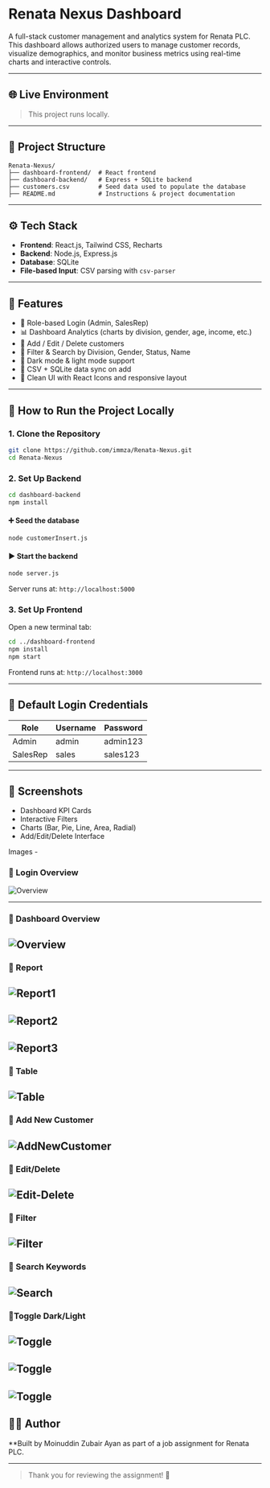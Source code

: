 # Renata Nexus Dashboard

A full-stack customer management and analytics system for Renata PLC. This dashboard allows authorized users to manage customer records, visualize demographics, and monitor business metrics using real-time charts and interactive controls.

---

## 🌐 Live Environment

> This project runs locally.

---

## 📁 Project Structure

```
Renata-Nexus/
├── dashboard-frontend/  # React frontend
├── dashboard-backend/   # Express + SQLite backend
├── customers.csv        # Seed data used to populate the database
├── README.md            # Instructions & project documentation
```

---

## ⚙️ Tech Stack

* **Frontend**: React.js, Tailwind CSS, Recharts
* **Backend**: Node.js, Express.js
* **Database**: SQLite
* **File-based Input**: CSV parsing with `csv-parser`

---

## 🚀 Features

* 🔐 Role-based Login (Admin, SalesRep)
* 📊 Dashboard Analytics (charts by division, gender, age, income, etc.)
* 👥 Add / Edit / Delete customers
* 🔎 Filter & Search by Division, Gender, Status, Name
* 🌙 Dark mode & light mode support
* 📁 CSV + SQLite data sync on add
* 🧾 Clean UI with React Icons and responsive layout

---

## 🧪 How to Run the Project Locally

### 1. Clone the Repository

```bash
git clone https://github.com/immza/Renata-Nexus.git
cd Renata-Nexus
```

### 2. Set Up Backend

```bash
cd dashboard-backend
npm install
```

#### ➕ Seed the database

```bash
node customerInsert.js
```

#### ▶️ Start the backend

```bash
node server.js
```

Server runs at: `http://localhost:5000`

### 3. Set Up Frontend

Open a new terminal tab:

```bash
cd ../dashboard-frontend
npm install
npm start
```

Frontend runs at: `http://localhost:3000`

---

## 🔐 Default Login Credentials

| Role     | Username | Password |
| -------- | -------- | -------- |
| Admin    | admin    | admin123 |
| SalesRep | sales    | sales123 |

---

## 📸 Screenshots

* Dashboard KPI Cards
* Interactive Filters
* Charts (Bar, Pie, Line, Area, Radial)
* Add/Edit/Delete Interface

Images - 

 
### 🔷 Login Overview
![Overview](./screenshots/login.png)

---

### 🔷 Dashboard Overview
![Overview](./screenshots/overview.png)
---

### 🔷 Report 
![Report1](./screenshots/report1.png)
---

![Report2](./screenshots/report2.png)
---

![Report3](./screenshots/report3.png)
---

### 🔷 Table 

![Table](./screenshots/tables.png)
---

### 🔷 Add New Customer

![AddNewCustomer](./screenshots/addnew.png)
---

### 🔷 Edit/Delete
![Edit-Delete](./screenshots/editdelete.png)
---

### 🔷 Filter
![Filter](./screenshots/filter.png)
---

### 🔷 Search Keywords
![Search](./screenshots/search.png)
---

### 🔷Toggle Dark/Light
![Toggle](./screenshots/toggledark.png)
---

![Toggle](./screenshots/togglelight1.png)
---

![Toggle](./screenshots/togglelight2.png)
---





## 👨‍💻 Author

**Built by Moinuddin Zubair Ayan as part of a job assignment for Renata PLC.

---
> Thank you for reviewing the assignment! 🙌

